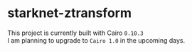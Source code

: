 # starknet-ztransform

This project is currently built with Cairo `0.10.3`   
I am planning to upgrade to `Cairo 1.0` in the upcoming days.

